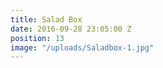 ```yaml
---
title: Salad Box
date: 2016-09-28 23:05:00 Z
position: 13
image: "/uploads/Saladbox-1.jpg"
---
```


